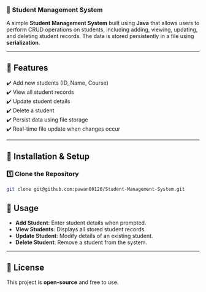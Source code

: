 ### 📌 **Student Management System**  
A simple **Student Management System** built using **Java** that allows users to perform CRUD operations on students, including adding, viewing, updating, and deleting student records. The data is stored persistently in a file using **serialization**.  

---

## 📌 **Features**
✔️ Add new students (ID, Name, Course)  
✔️ View all student records  
✔️ Update student details  
✔️ Delete a student  
✔️ Persist data using file storage  
✔️ Real-time file update when changes occur  

---

## 🚀 **Installation & Setup**
### **1️⃣ Clone the Repository**
```bash
git clone git@github.com:pawan00126/Student-Management-System.git
```

## 📝 **Usage**
- **Add Student**: Enter student details when prompted.  
- **View Students**: Displays all stored student records.  
- **Update Student**: Modify details of an existing student.  
- **Delete Student**: Remove a student from the system.  



---

## 📜 **License**
This project is **open-source** and free to use.
